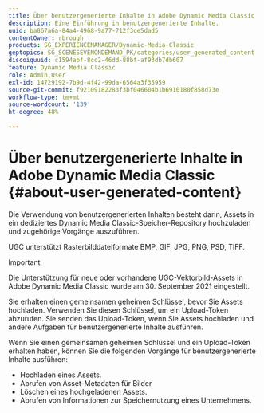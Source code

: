 ```yaml
---
title: Über benutzergenerierte Inhalte in Adobe Dynamic Media Classic
description: Eine Einführung in benutzergenerierte Inhalte.
uuid: ba867a6a-84a4-4968-9a77-712f3ce5dad5
contentOwner: rbrough
products: SG_EXPERIENCEMANAGER/Dynamic-Media-Classic
geptopics: SG_SCENESEVENONDEMAND_PK/categories/user_generated_content
discoiquuid: c1594abf-8cc2-46dd-88bf-af93db7db607
feature: Dynamic Media Classic
role: Admin,User
exl-id: 14729192-7b9d-4f42-99da-6564a3f35959
source-git-commit: f92109182283f3bf046604b1b6910180f858d73e
workflow-type: tm+mt
source-wordcount: '139'
ht-degree: 48%

---
```


# Über benutzergenerierte Inhalte in Adobe Dynamic Media Classic {#about-user-generated-content}

Die Verwendung von benutzergenerierten Inhalten besteht darin, Assets in ein dediziertes Dynamic Media Classic-Speicher-Repository hochzuladen und zugehörige Vorgänge auszuführen.

UGC unterstützt Rasterbilddateiformate BMP, GIF, JPG, PNG, PSD, TIFF.
<!-- * Vector: AI, EPS (EPS files from Adobe Illustrator 2018 are not supported), PDF (only when the PDF file is previously opened and saved in Adobe Illustrator CS6) -->

>[!IMPORTANT]
>
>Die Unterstützung für neue oder vorhandene UGC-Vektorbild-Assets in Adobe Dynamic Media Classic wurde am 30. September 2021 eingestellt.

Sie erhalten einen gemeinsamen geheimen Schlüssel, bevor Sie Assets hochladen. Verwenden Sie diesen Schlüssel, um ein Upload-Token abzurufen. Sie senden das Upload-Token, wenn Sie Assets hochladen und andere Aufgaben für benutzergenerierte Inhalte ausführen.

Wenn Sie einen gemeinsamen geheimen Schlüssel und ein Upload-Token erhalten haben, können Sie die folgenden Vorgänge für benutzergenerierte Inhalte ausführen:

* Hochladen eines Assets.
* Abrufen von Asset-Metadaten für Bilder
* Löschen eines hochgeladenen Assets. 
* Abrufen von Informationen zur Speichernutzung eines Unternehmens. 
